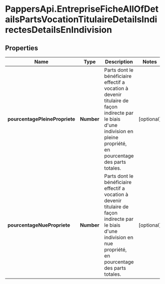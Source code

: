# PappersApi.EntrepriseFicheAllOfDetailsPartsVocationTitulaireDetailsIndirectesDetailsEnIndivision

## Properties

Name | Type | Description | Notes
------------ | ------------- | ------------- | -------------
**pourcentagePleinePropriete** | **Number** | Parts dont le bénéficiaire effectif a vocation à devenir titulaire de façon indirecte par le biais d&#39;une indivision en pleine propriété, en pourcentage des parts totales. | [optional] 
**pourcentageNuePropriete** | **Number** | Parts dont le bénéficiaire effectif a vocation à devenir titulaire de façon indirecte par le biais d&#39;une indivision en nue propriété, en pourcentage des parts totales. | [optional] 


